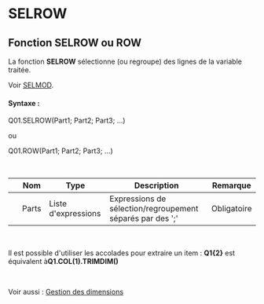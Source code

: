 # SELROW

## Fonction SELROW ou ROW

La fonction **SELROW** sélectionne (ou regroupe) des lignes de la variable traitée.

Voir [SELMOD](<SELMOD.md>).

#### Syntaxe :&nbsp;

Q01.SELROW(Part1; Part2; Part3; ...)

ou

Q01.ROW(Part1; Part2; Part3; ...)

&nbsp;

| &nbsp; | **Nom** |**Type**|**Description**|**Remarque** |
| --- | --- | --- | --- | --- |
| &nbsp; | Parts | Liste d'expressions | Expressions de sélection/regroupement séparés par des ';' | Obligatoire |


&nbsp;

Il est possible d'utiliser les accolades pour extraire un item : **Q1{2}** est équivalent à**Q1.COL(1).TRIMDIM()**

&nbsp;

Voir aussi : [Gestion des dimensions](<Gererlesdimensionsdesvariables1.md>)